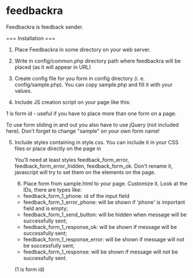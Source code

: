 feedbackra
==========

Feedbackra is feedback sender.


=== Installation ===

1. Place Feedbackra in some directory on your web server.

2. Write in config/common.php directory path where feedbackra will be placed (as it will appear in URL)

3. Create config file for you form in config directory (i. e. config/sample.php). You can copy sample.php and fill it with your values.

4. Include JS creation script on your page like this:

<script src="/feedbackra/javascript.php?form=sample&form_id=1" type="text/javascript"></script>

1 is form id - useful if you have to place more than one form on a page.

To use form sliding in and out you also have to use jQuery (not included here). Don't forget to change "sample" on your own form name!

5. Include styles containing in style.css. You can include it in your CSS files or place directly on the page in <STYLE> tag just like this:
<STYLE> ... contents of style.css ... </STYLE>

You'll need at least styles feedback_form_error, feedback_form_error_hidden, feedback_form_ok. Don't rename it, javascript will try to set them on the elements on the page.

6. Place form from sample.html to your page. Customize it. Look at the IDs, there are types like:

* feedback_form_1_phone: id of the input field
* feedback_form_1_error_phone: will be shown if 'phone' is important field and is empty;
* feedback_form_1_send_button: will be hidden when message will be successfully sent;
* feedback_form_1_response_ok: will be shown if message will be successfully sent;
* feedback_form_1_response_error: will be shown if message will not be successfully sent;
* feedback_form_1_response: will be shown if message will not be successfully sent.

(1 is form id)


